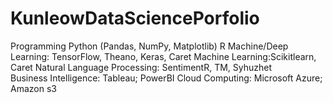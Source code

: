 # KunleowDataSciencePorfolio
Programming	
Python (Pandas, NumPy, Matplotlib) 
R
Machine/Deep Learning: TensorFlow, Theano, Keras, Caret
Machine Learning:Scikitlearn, Caret
Natural Language Processing:  SentimentR, TM, Syhuzhet	
Business Intelligence:	Tableau; PowerBI
Cloud Computing:	Microsoft Azure; Amazon s3
